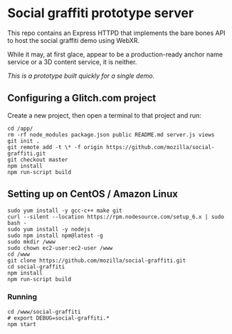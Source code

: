 # Social graffiti prototype server

This repo contains an Express HTTPD that implements the bare bones API to host the social graffiti demo using WebXR.

While it may, at first glace, appear to be a production-ready anchor name service or a 3D content service, it is neither.

*This is a prototype built quickly for a single demo.*


## Configuring a Glitch.com project

Create a new project, then open a terminal to that project and run:

	cd /app/
	rm -rf node_modules package.json public README.md server.js views
	git init .
	git remote add -t \* -f origin https://github.com/mozilla/social-graffiti.git
	git checkout master
	npm install
	npm run-script build


## Setting up on CentOS / Amazon Linux

	sudo yum install -y gcc-c++ make git
	curl --silent --location https://rpm.nodesource.com/setup_6.x | sudo bash -
	sudo yum install -y nodejs
	sudo npm install npm@latest -g
	sudo mkdir /www
	sudo chown ec2-user:ec2-user /www
	cd /www
	git clone https://github.com/mozilla/social-graffiti.git
	cd social-graffiti
	npm install
	npm run-script build

### Running

	cd /www/social-graffiti
	# export DEBUG=social-graffiti.*
	npm start
